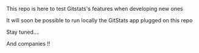 This repo is here to test Gitstats's features when developing new ones

It will soon be possible to run locally the GitStats app plugged on this repo

Stay tuned....

And companies !!
